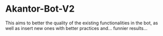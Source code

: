 # Akantor-Bot-V2
This aims to better the quality of the existing functionalities in the bot, as well as insert new ones with better practices and... funnier results...
